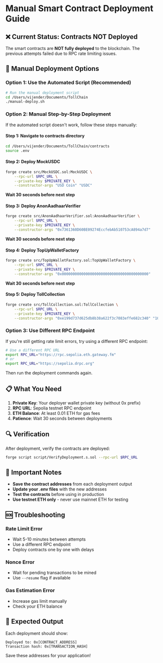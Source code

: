 # Manual Smart Contract Deployment Guide

## ❌ Current Status: Contracts NOT Deployed

The smart contracts are **NOT fully deployed** to the blockchain. The previous attempts failed due to RPC rate limiting issues.

## 🔧 Manual Deployment Options

### Option 1: Use the Automated Script (Recommended)

```bash
# Run the manual deployment script
cd /Users/vijender/Documents/TollChain
./manual-deploy.sh
```

### Option 2: Manual Step-by-Step Deployment

If the automated script doesn't work, follow these steps manually:

#### Step 1: Navigate to contracts directory
```bash
cd /Users/vijender/Documents/TollChain/contracts
source .env
```

#### Step 2: Deploy MockUSDC
```bash
forge create src/MockUSDC.sol:MockUSDC \
    --rpc-url $RPC_URL \
    --private-key $PRIVATE_KEY \
    --constructor-args "USD Coin" "USDC"
```

**Wait 30 seconds before next step**

#### Step 3: Deploy AnonAadhaarVerifier
```bash
forge create src/AnonAadhaarVerifier.sol:AnonAadhaarVerifier \
    --rpc-url $RPC_URL \
    --private-key $PRIVATE_KEY \
    --constructor-args "0x7361360D60BE09274EccfebAb510753cA894a7d7"
```

**Wait 30 seconds before next step**

#### Step 4: Deploy TopUpWalletFactory
```bash
forge create src/TopUpWalletFactory.sol:TopUpWalletFactory \
    --rpc-url $RPC_URL \
    --private-key $PRIVATE_KEY \
    --constructor-args "0x0000000000000000000000000000000000000000"
```

**Wait 30 seconds before next step**

#### Step 5: Deploy TollCollection
```bash
forge create src/TollCollection.sol:TollCollection \
    --rpc-url $RPC_URL \
    --private-key $PRIVATE_KEY \
    --constructor-args "0xe199d737d625db8b38a622f3c7083effe682c340" "1000000000000000" "0x0000000000000000000000000000000000000000"
```

### Option 3: Use Different RPC Endpoint

If you're still getting rate limit errors, try using a different RPC endpoint:

```bash
# Use a different RPC URL
export RPC_URL="https://rpc.sepolia.eth.gateway.fm"
# or
export RPC_URL="https://sepolia.drpc.org"
```

Then run the deployment commands again.

## 📋 What You Need

1. **Private Key**: Your deployer wallet private key (without 0x prefix)
2. **RPC URL**: Sepolia testnet RPC endpoint
3. **ETH Balance**: At least 0.01 ETH for gas fees
4. **Patience**: Wait 30 seconds between deployments

## 🔍 Verification

After deployment, verify the contracts are deployed:

```bash
forge script script/VerifyDeployment.s.sol --rpc-url $RPC_URL
```

## 📝 Important Notes

- **Save the contract addresses** from each deployment output
- **Update your .env files** with the new addresses
- **Test the contracts** before using in production
- **Use testnet ETH only** - never use mainnet ETH for testing

## 🆘 Troubleshooting

### Rate Limit Error
- Wait 5-10 minutes between attempts
- Use a different RPC endpoint
- Deploy contracts one by one with delays

### Nonce Error
- Wait for pending transactions to be mined
- Use `--resume` flag if available

### Gas Estimation Error
- Increase gas limit manually
- Check your ETH balance

## 🎯 Expected Output

Each deployment should show:
```
Deployed to: 0x[CONTRACT_ADDRESS]
Transaction hash: 0x[TRANSACTION_HASH]
```

Save these addresses for your application!
